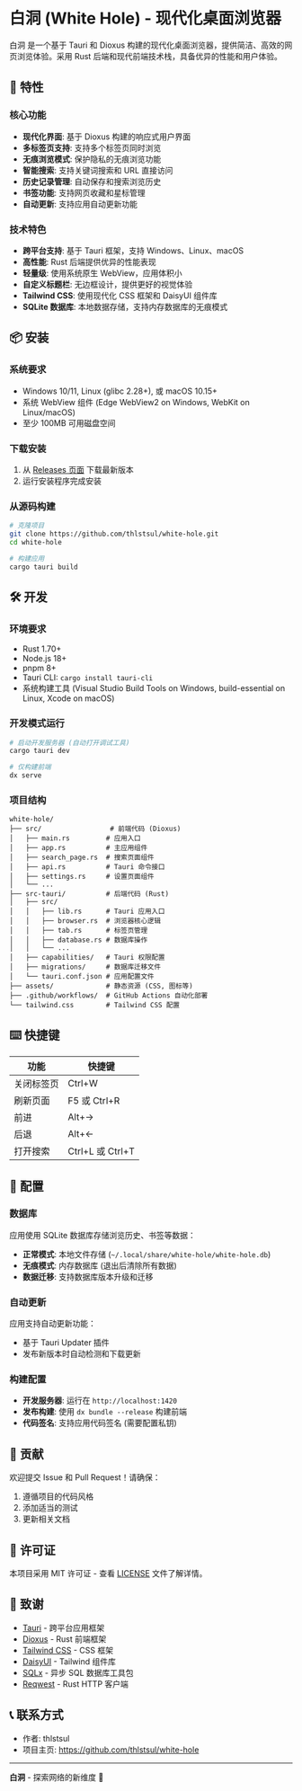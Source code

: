 # 白洞 (White Hole) - 现代化桌面浏览器

白洞 是一个基于 Tauri 和 Dioxus 构建的现代化桌面浏览器，提供简洁、高效的网页浏览体验。采用 Rust 后端和现代前端技术栈，具备优异的性能和用户体验。

## 🚀 特性

### 核心功能
- **现代化界面**: 基于 Dioxus 构建的响应式用户界面
- **多标签页支持**: 支持多个标签页同时浏览
- **无痕浏览模式**: 保护隐私的无痕浏览功能
- **智能搜索**: 支持关键词搜索和 URL 直接访问
- **历史记录管理**: 自动保存和搜索浏览历史
- **书签功能**: 支持网页收藏和星标管理
- **自动更新**: 支持应用自动更新功能

### 技术特色
- **跨平台支持**: 基于 Tauri 框架，支持 Windows、Linux、macOS
- **高性能**: Rust 后端提供优异的性能表现
- **轻量级**: 使用系统原生 WebView，应用体积小
- **自定义标题栏**: 无边框设计，提供更好的视觉体验
- **Tailwind CSS**: 使用现代化 CSS 框架和 DaisyUI 组件库
- **SQLite 数据库**: 本地数据存储，支持内存数据库的无痕模式

## 📦 安装

### 系统要求
- Windows 10/11, Linux (glibc 2.28+), 或 macOS 10.15+
- 系统 WebView 组件 (Edge WebView2 on Windows, WebKit on Linux/macOS)
- 至少 100MB 可用磁盘空间

### 下载安装
1. 从 [Releases 页面](https://github.com/thlstsul/white-hole/releases) 下载最新版本
2. 运行安装程序完成安装

### 从源码构建
```bash
# 克隆项目
git clone https://github.com/thlstsul/white-hole.git
cd white-hole

# 构建应用
cargo tauri build
```

## 🛠️ 开发

### 环境要求
- Rust 1.70+
- Node.js 18+
- pnpm 8+
- Tauri CLI: `cargo install tauri-cli`
- 系统构建工具 (Visual Studio Build Tools on Windows, build-essential on Linux, Xcode on macOS)

### 开发模式运行
```bash
# 启动开发服务器 (自动打开调试工具)
cargo tauri dev

# 仅构建前端
dx serve
```

### 项目结构
```
white-hole/
├── src/                 # 前端代码 (Dioxus)
│   ├── main.rs         # 应用入口
│   ├── app.rs          # 主应用组件
│   ├── search_page.rs  # 搜索页面组件
│   ├── api.rs          # Tauri 命令接口
│   ├── settings.rs     # 设置页面组件
│   └── ...
├── src-tauri/          # 后端代码 (Rust)
│   ├── src/
│   │   ├── lib.rs      # Tauri 应用入口
│   │   ├── browser.rs  # 浏览器核心逻辑
│   │   ├── tab.rs      # 标签页管理
│   │   ├── database.rs # 数据库操作
│   │   └── ...
│   ├── capabilities/   # Tauri 权限配置
│   ├── migrations/     # 数据库迁移文件
│   └── tauri.conf.json # 应用配置文件
├── assets/             # 静态资源 (CSS, 图标等)
├── .github/workflows/  # GitHub Actions 自动化部署
└── tailwind.css        # Tailwind CSS 配置
```

## ⌨️ 快捷键

| 功能 | 快捷键 |
|------|--------|
| 关闭标签页 | Ctrl+W |
| 刷新页面 | F5 或 Ctrl+R |
| 前进 | Alt+→ |
| 后退 | Alt+← |
| 打开搜索 | Ctrl+L 或 Ctrl+T |

## 🔧 配置

### 数据库
应用使用 SQLite 数据库存储浏览历史、书签等数据：
- **正常模式**: 本地文件存储 (`~/.local/share/white-hole/white-hole.db`)
- **无痕模式**: 内存数据库 (退出后清除所有数据)
- **数据迁移**: 支持数据库版本升级和迁移

### 自动更新
应用支持自动更新功能：
- 基于 Tauri Updater 插件
- 发布新版本时自动检测和下载更新

### 构建配置
- **开发服务器**: 运行在 `http://localhost:1420`
- **发布构建**: 使用 `dx bundle --release` 构建前端
- **代码签名**: 支持应用代码签名 (需要配置私钥)

## 🤝 贡献

欢迎提交 Issue 和 Pull Request！请确保：
1. 遵循项目的代码风格
2. 添加适当的测试
3. 更新相关文档

## 📄 许可证

本项目采用 MIT 许可证 - 查看 [LICENSE](LICENSE) 文件了解详情。

## 🙏 致谢

- [Tauri](https://tauri.app/) - 跨平台应用框架
- [Dioxus](https://dioxuslabs.com/) - Rust 前端框架
- [Tailwind CSS](https://tailwindcss.com/) - CSS 框架
- [DaisyUI](https://daisyui.com/) - Tailwind 组件库
- [SQLx](https://github.com/launchbadge/sqlx) - 异步 SQL 数据库工具包
- [Reqwest](https://github.com/seanmonstar/reqwest) - Rust HTTP 客户端

## 📞 联系方式

- 作者: thlstsul
- 项目主页: https://github.com/thlstsul/white-hole

---

**白洞** - 探索网络的新维度 🌌
